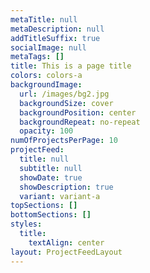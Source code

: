 ```yaml
---
metaTitle: null
metaDescription: null
addTitleSuffix: true
socialImage: null
metaTags: []
title: This is a page title
colors: colors-a
backgroundImage:
  url: /images/bg2.jpg
  backgroundSize: cover
  backgroundPosition: center
  backgroundRepeat: no-repeat
  opacity: 100
numOfProjectsPerPage: 10
projectFeed:
  title: null
  subtitle: null
  showDate: true
  showDescription: true
  variant: variant-a
topSections: []
bottomSections: []
styles:
  title:
    textAlign: center
layout: ProjectFeedLayout
---
```

